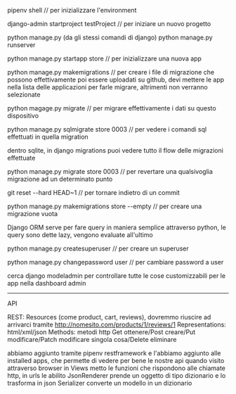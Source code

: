 pipenv shell // per inizializzare l'environment

django-admin startproject testProject // per iniziare un nuovo progetto

python manage.py (da gli stessi comandi di django)
python manage.py runserver

python manage.py startapp store // per inizializzare una nuova app

python manage.py makemigrations // per creare i file di migrazione che possono effettivamente poi essere uploadati su github, devi mettere le app nella lista delle applicazioni per farle migrare, altrimenti non verranno selezionate

python magage.py migrate // per migrare effettivamente i dati su questo dispositivo

python manage.py sqlmigrate store 0003 // per vedere i comandi sql effettuati in quella migration

dentro sqlite, in django migrations puoi vedere tutto il flow delle migrazioni effettuate

python manage.py migrate store 0003 // per revertare una qualsivoglia migrazione ad un determinato punto

git reset --hard HEAD~1 // per tornare indietro di un commit

python manage.py makemigrations store --empty // per creare una migrazione vuota

Django ORM serve per fare query in maniera semplice attraverso python, le query sono dette lazy, vengono evaluate all'ultimo

python manage.py createsuperuser // per creare un superuser

python manage.py changepassword user // per cambiare password a user

cerca django modeladmin per controllare tutte le cose customizzabili per le app nella dashboard admin

-----------------
API

REST:
    Resources (come product, cart, reviews), dovremmo riuscire ad arrivarci tramite http://nomesito.com/products/1/reviews/1
    Representations: html/xml/json
    Methods: metodi http Get ottenere/Post creare/Put modificare/Patch modificare singola cosa/Delete eliminare

abbiamo aggiunto tramite pipenv restframework e l'abbiamo aggiunto alle installed apps, che permette di vedere per bene le nostre api quando visito attraverso browser
in Views metto le funzioni che rispondono alle chiamate http, in urls le abilito
JsonRenderer prende un oggetto di tipo dizionario e lo trasforma in json
Serializer converte un modello in un dizionario